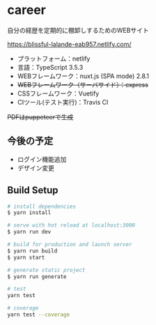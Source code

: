 # career

自分の経歴を定期的に棚卸しするためのWEBサイト

https://blissful-lalande-eab957.netlify.com/

- プラットフォーム：netlify
- 言語：TypeScript 3.5.3
- WEBフレームワーク：nuxt.js (SPA mode) 2.8.1
- ~~WEBフレームワーク（サーバサイド）：express~~
- CSSフレームワーク：Vuetify
- CIツール(テスト実行)：Travis CI

~~PDFはpuppeteerで生成~~

## 今後の予定

- ログイン機能追加
- デザイン変更

## Build Setup

``` bash
# install dependencies
$ yarn install

# serve with hot reload at localhost:3000
$ yarn run dev

# build for production and launch server
$ yarn run build
$ yarn start

# generate static project
$ yarn run generate

# test
yarn test

# coverage
yarn test --coverage

```
